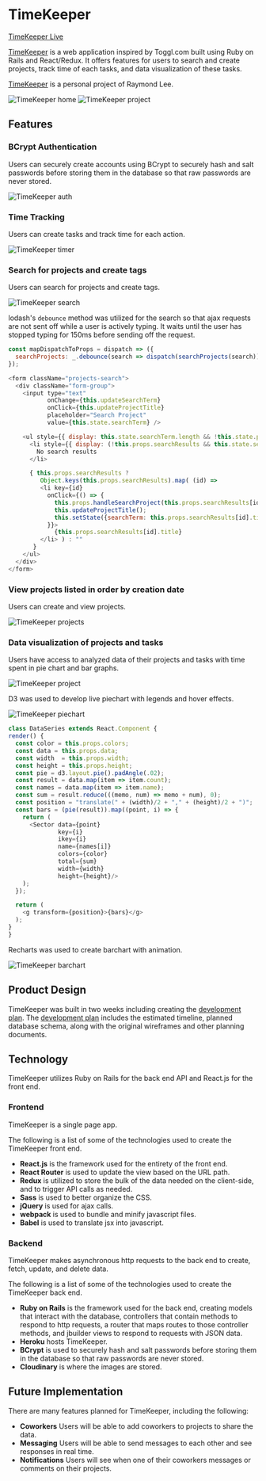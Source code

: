 # TimeKeeper

[TimeKeeper Live][live]

[TimeKeeper][live] is a web application inspired by Toggl.com built using Ruby on Rails
and React/Redux. It offers features for users to search and create projects,
track time of each tasks, and data visualization of these tasks.

[TimeKeeper][live] is a personal project of Raymond Lee.

[live]: http://www.timekeeper.raymondlee.io/
[development]: ./docs/

![TimeKeeper home](./docs/images/timekeeper-home.png)
![TimeKeeper project](./docs/images/timekeeper-project.png)

## Features

### BCrypt Authentication

  Users can securely create accounts using BCrypt to securely hash and salt passwords before storing them in the database so that raw passwords are never stored.

  ![TimeKeeper auth](./docs/images/timekeeper-auth.png)

### Time Tracking

  Users can create tasks and track time for each action.

  ![TimeKeeper timer](./docs/images/timekeeper-timer.png)

### Search for projects and create tags

  Users can search for projects and create tags.

  ![TimeKeeper search](./docs/images/timekeeper-search.png)

  lodash's `debounce` method was utilized for the search so that ajax requests are not sent off while a user is actively typing.  It waits until the user has stopped typing for 150ms before sending off the request.

  ```javascript
  const mapDispatchToProps = dispatch => ({
    searchProjects: _.debounce(search => dispatch(searchProjects(search)), 150)
  });
  ```

  ```javascript
  <form className="projects-search">
    <div className="form-group">
      <input type="text"
             onChange={this.updateSearchTerm}
             onClick={this.updateProjectTitle}
             placeholder="Search Project"
             value={this.state.searchTerm} />

      <ul style={{ display: this.state.searchTerm.length && !this.state.projectTitle ? 'block' : 'none' }}>
        <li style={{ display: (!this.props.searchResults && this.state.searchTerm) || this.props.searchResults.length === 0 ? 'list-item' : 'none' }}>
          No search results
        </li>

        { this.props.searchResults ?
           Object.keys(this.props.searchResults).map( (id) =>
           <li key={id}
             onClick={() => {
               this.props.handleSearchProject(this.props.searchResults[id].id);
               this.updateProjectTitle();
               this.setState({searchTerm: this.props.searchResults[id].title});
             }}>
               {this.props.searchResults[id].title}
           </li> ) : ""
         }
      </ul>
    </div>
  </form>
  ```

### View projects listed in order by creation date

  Users can create and view projects.

  ![TimeKeeper projects](./docs/images/timekeeper-projects.png)

### Data visualization of projects and tasks

  Users have access to analyzed data of their projects and tasks with time spent in pie chart and bar graphs.

  ![TimeKeeper project](./docs/images/timekeeper-project.png)

  D3 was used to develop live piechart with legends and hover effects.

  ![TimeKeeper piechart](./docs/images/timekeeper-piechart.png)

  ```javascript
  class DataSeries extends React.Component {
  render() {
    const color = this.props.colors;
    const data = this.props.data;
    const width  = this.props.width;
    const height = this.props.height;
    const pie = d3.layout.pie().padAngle(.02);
    const result = data.map(item => item.count);
    const names = data.map(item => item.name);
    const sum = result.reduce(((memo, num) => memo + num), 0);
    const position = "translate(" + (width)/2 + "," + (height)/2 + ")";
    const bars = (pie(result)).map((point, i) => {
      return (
        <Sector data={point}
                key={i}
                ikey={i}
                name={names[i]}
                colors={color}
                total={sum}
                width={width}
                height={height}/>
      );
    });

    return (
      <g transform={position}>{bars}</g>
    );
  }
}
  ```

  Recharts was used to create barchart with animation.

  ![TimeKeeper barchart](./docs/images/timekeeper-barchart.png)

## Product Design

TimeKeeper was built in two weeks including creating the [development plan][development].  The [development plan][development] includes the estimated timeline, planned database schema, along with the original wireframes and other planning documents.

## Technology

TimeKeeper utilizes Ruby on Rails for the back end API and React.js for the front end.

### Frontend
TimeKeeper is a single page app.

The following is a list of some of the technologies used to create the TimeKeeper front end.

* **React.js** is the framework used for the entirety of the front end.
* **React Router** is used to update the view based on the URL path.
* **Redux** is utilized to store the bulk of the data needed on the client-side, and to trigger API calls as needed.
* **Sass** is used to better organize the CSS.
* **jQuery** is used for ajax calls.
* **webpack** is used to bundle and minify javascript files.
* **Babel** is used to translate jsx into javascript.

### Backend
TimeKeeper makes asynchronous http requests to the back end to create, fetch, update, and delete data.

The following is a list of some of the technologies used to create the TimeKeeper back end.

* **Ruby on Rails** is the framework used for the back end, creating models that interact with the database, controllers that contain methods to respond to http requests, a router that maps routes to those controller methods, and jbuilder views to respond to requests with JSON data.
* **Heroku** hosts TimeKeeper.
* **BCrypt** is used to securely hash and salt passwords before storing them in the database so that raw passwords are never stored.
* **Cloudinary** is where the images are stored.

## Future Implementation

There are many features planned for TimeKeeper, including the following:

* **Coworkers** Users will be able to add coworkers to projects to share the data.
* **Messaging** Users will be able to send messages to each other and see responses in real time.
* **Notifications** Users will see when one of their coworkers messages or comments on their projects.
